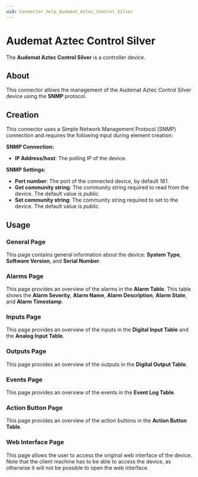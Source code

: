 ```yaml
---
uid: Connector_help_Audemat_Aztec_Control_Silver
---
```


# Audemat Aztec Control Silver

The **Audemat Aztec Control Silver** is a controller device.

## About

This connector allows the management of the Audemat Aztec Control Silver device using the **SNMP** protocol.

## Creation

This connector uses a Simple Network Management Protocol (SNMP) connection and requires the following input during element creation:

**SNMP Connection:**

- **IP Address/host**: The polling IP of the device.

**SNMP Settings:**

- **Port number**: The port of the connected device, by default *161*.
- **Get community string**: The community string required to read from the device. The default value is *public*.
- **Set community string**: The community string required to set to the device. The default value is *public*.

## Usage

### General Page

This page contains general information about the device: **System Type**, **Software Version**, and **Serial Number**.

### Alarms Page

This page provides an overview of the alarms in the **Alarm Table**. This table shows the **Alarm Severity**, **Alarm Name**, **Alarm Description**, **Alarm State**, and **Alarm Timestamp**.

### Inputs Page

This page provides an overview of the inputs in the **Digital Input Table** and the **Analog Input Table**.

### Outputs Page

This page provides an overview of the outputs in the **Digital Output Table**.

### Events Page

This page provides an overview of the events in the **Event Log Table**.

### Action Button Page

This page provides an overview of the action buttons in the **Action Button Table**.

### Web Interface Page

This page allows the user to access the original web interface of the device. Note that the client machine has to be able to access the device, as otherwise it will not be possible to open the web interface.

